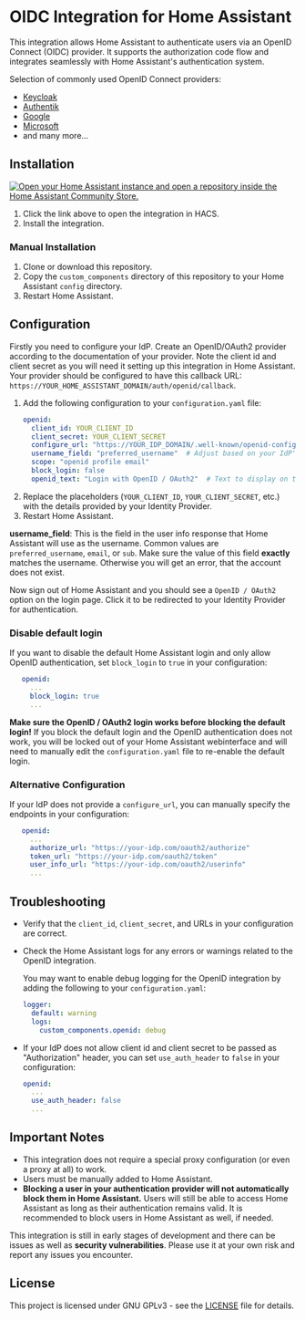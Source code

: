 # OIDC Integration for Home Assistant

This integration allows Home Assistant to authenticate users via an OpenID Connect (OIDC) provider. It supports the authorization code flow and integrates seamlessly with Home Assistant's authentication system.

Selection of commonly used OpenID Connect providers:
- [Keycloak](https://www.keycloak.org/)
- [Authentik](https://goauthentik.io/)
- [Google](https://developers.google.com/identity/protocols/oauth2/openid-connect)
- [Microsoft](https://docs.microsoft.com/en-us/azure/active-directory/develop/v2-overview)
- and many more...

## Installation

[![Open your Home Assistant instance and open a repository inside the Home Assistant Community Store.](https://my.home-assistant.io/badges/hacs_repository.svg)](https://my.home-assistant.io/redirect/hacs_repository/?category=integration&repository=hass-openid&owner=cavefire)

1. Click the link above to open the integration in HACS.
2. Install the integration.

### Manual Installation

1. Clone or download this repository.
2. Copy the `custom_components` directory of this repository to your Home Assistant `config` directory.
3. Restart Home Assistant.

## Configuration

Firstly you need to configure your IdP. Create an OpenID/OAuth2 provider according to the documentation of your provider.
Note the client id and client secret as you will need it setting up this integration in Home Assistant. Your provider should be configured to have this callback URL: `https://YOUR_HOME_ASSISTANT_DOMAIN/auth/openid/callback`.

1. Add the following configuration to your `configuration.yaml` file:
   ```yaml
   openid:
     client_id: YOUR_CLIENT_ID
     client_secret: YOUR_CLIENT_SECRET
     configure_url: "https://YOUR_IDP_DOMAIN/.well-known/openid-configuration"  # Replace with your Identity Provider's URL
     username_field: "preferred_username"  # Adjust based on your IdP's user info response
     scope: "openid profile email"
     block_login: false
     openid_text: "Login with OpenID / OAuth2"  # Text to display on the login page
   ```
2. Replace the placeholders (`YOUR_CLIENT_ID`, `YOUR_CLIENT_SECRET`, etc.) with the details provided by your Identity Provider.
3. Restart Home Assistant.


**username_field**: This is the field in the user info response that Home Assistant will use as the username. Common values are `preferred_username`, `email`, or `sub`. Make sure the value of this field **exactly** matches the username. Otherwise you will get an error, that the account does not exist.


Now sign out of Home Assistant and you should see a `OpenID / OAuth2` option on the login page. Click it to be redirected to your Identity Provider for authentication.

### Disable default login

If you want to disable the default Home Assistant login and only allow OpenID authentication, set `block_login` to `true` in your configuration:
```yaml
   openid:
     ...
     block_login: true
     ...
```

**Make sure the OpenID / OAuth2 login works before blocking the default login!** If you block the default login and the OpenID authentication does not work, you will be locked out of your Home Assistant webinterface and will need to manually edit the `configuration.yaml` file to re-enable the default login.

### Alternative Configuration

If your IdP does not provide a `configure_url`, you can manually specify the endpoints in your configuration:
```yaml
   openid:
     ...
     authorize_url: "https://your-idp.com/oauth2/authorize"
     token_url: "https://your-idp.com/oauth2/token"
     user_info_url: "https://your-idp.com/oauth2/userinfo"
     ...
```

## Troubleshooting
- Verify that the `client_id`, `client_secret`, and URLs in your configuration are correct.
- Check the Home Assistant logs for any errors or warnings related to the OpenID integration.

  You may want to enable debug logging for the OpenID integration by adding the following to your `configuration.yaml`:
    ```yaml
    logger:
      default: warning
      logs:
        custom_components.openid: debug
    ```
- If your IdP does not allow client id and client secret to be passed as "Authorization" header, you can set `use_auth_header` to `false` in your configuration:
    ```yaml
    openid:
      ...
      use_auth_header: false
      ...
    ```

## Important Notes

- This integration does not require a special proxy configuration (or even a proxy at all) to work.
- Users must be manually added to Home Assistant.
- **Blocking a user in your authentication provider will not automatically block them in Home Assistant.** Users will still be able to access Home Assistant as long as their authentication remains valid. It is recommended to block users in Home Assistant as well, if needed.

This integration is still in early stages of development and there can be issues as well as **security vulnerabilities**. Please use it at your own risk and report any issues you encounter.

## License
This project is licensed under GNU GPLv3 - see the [LICENSE](LICENSE) file for details.
